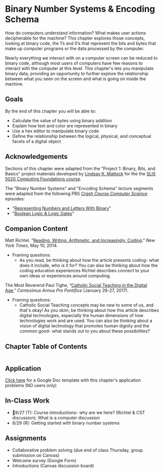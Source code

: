 # Binary Number Systems & Encoding Schema

How do computers understand information? What makes user actions decipherable for the machine? This chapter explores those concepts, looking at binary code, the 1’s and 0’s that represent the bits and bytes that make up computer programs or the data processed by the computer.

Nearly everything we interact with on a computer screen can be reduced to binary code, although most users of computers have few reasons to interact with the computer at this level. This chapter's lets you manipulate binary data, providing an opportunity to further explore the relationship between what you seen on the screen and what is going on inside the machine.

## <i class="fa-solid fa-medal" aria-hidden="true"></i> Goals

By the end of this chapter you will be able to:
-	Calculate the value of bytes using binary addition
-	Explain how text and color are represented in binary
-	Use a hex editor to manipulate binary code
-	Define the relationship between the logical, physical, and conceptual facets of a digital object

## <i class="fa-solid fa-hands-clapping" aria-hidden="true"></i> Acknowledgements

Sections of this chapter were adapted from the "Project 1: Binary, Bits, and Basics" project materials developed by [Lindsay K. Mattock](http://lindsaymattock.net/) for the the [SLIS 5020 Computing Foundations course](http://lindsaymattock.net/computingfoundations.html). 

The "Binary Number Systems" and "Encoding Schema" lecture segments were adapted from the following PBS *[Crash Course Computer Science](https://www.pbs.org/show/crash-course-computer-science/)* episodes:
- "[Representing Numbers and Letters With Binary](https://www.pbs.org/video/representing-numbers-and-letters-with-binary-crash-course-c-pgrlei/)"
- "[Boolean Logic & Logic Gates](https://www.pbs.org/video/boolean-logic-logic-gates-crash-course-computer-science-nobmpt/)"

## <i class="fa-regular fa-bookmark" aria-hidden="true"></i> Companion Content

Matt Richtel. “[Reading, Writing, Arithmetic, and Increasingly, Coding](https://www.nytimes.com/2014/05/11/us/reading-writing-arithmetic-and-lately-coding.html).” *New York Times*, May 10, 2014.
- Framing questions:
  * As you read, be thinking about how the article presents coding- what does it include, who is it for? You can also be thinking about how the coding education experiences Richtel describes connect to your own ideas or experiences around computing.

The Most Reverend Paul Tighe, “[Catholic Social Teaching in the Digital Age](https://www.centesimusannus.org/wp-content/uploads/2018/09/Tighe-ENG-1.pdf),”  *Centesimus Annus Pro Pontifice* (January 26-27, 2017).
- Framing questions:
  * Catholic Social Teaching concepts may be new to some of us, and that's okay! As you skim, be thinking about how this article describes digital technologies, especially the human dimensions of how technologies work and are used. You can also be thinking about a vision of digital technology that promotes human dignity and the common good- what stands out to you about these possibilities?
  

## <i class="fa-solid fa-list-ol" aria-hidden="true"></i> Chapter Table of Contents

```{tableofcontents}
```

## <i class="fa-solid fa-clipboard-question" aria-hidden="true"></i> Application

[Click here](https://docs.google.com/document/d/172KM0g9zsvhJeeWzvUszeqCxfJOWMulwetfx8hLCu9M/copy) for a Google Doc template with this chapter's application problems (ND users only)

## <i class="fa-solid fa-chalkboard-user" aria-hidden="true"></i> In-Class Work

- 8/27 (T): Course introductions- why are we here? (Richtel & CST discussion); What is a computer discussion
- 8/29 (R): Getting started with binary number systems

## <i class="fa-solid fa-list-check" aria-hidden="true"></i> Assignments 

- Collaborative problem solving (due end of class Thursday, group submission on Canvas)
- Welcome survey (Google Form)
- Introductions (Canvas discussion board)